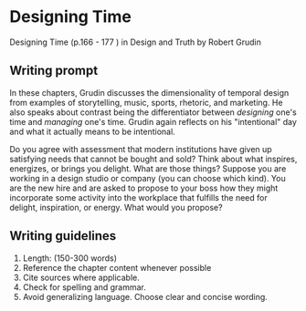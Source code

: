 # Designing Time

Designing Time \(p.166 - 177 \) in Design and Truth by Robert Grudin

## Writing prompt

In these chapters, Grudin discusses the dimensionality of temporal design from examples of storytelling, music, sports, rhetoric, and marketing. He also speaks about contrast being the differentiator between _designing_ one's time and _managing_ one's time. Grudin again reflects on his "intentional" day and what it actually means to be intentional. 

Do you agree with assessment that modern institutions have given up satisfying needs that cannot be bought and sold? Think about what inspires, energizes, or brings you delight. What are those things? Suppose you are working in a design studio or company \(you can choose which kind\). You are the new hire and are asked to propose to your boss how they might incorporate some activity into the workplace that fulfills the need for delight, inspiration, or energy. What would you propose?

## Writing guidelines

1. Length: \(150-300 words\)
2. Reference the chapter content whenever possible
3. Cite sources where applicable.
4. Check for spelling and grammar.
5. Avoid generalizing language. Choose clear and concise wording.



